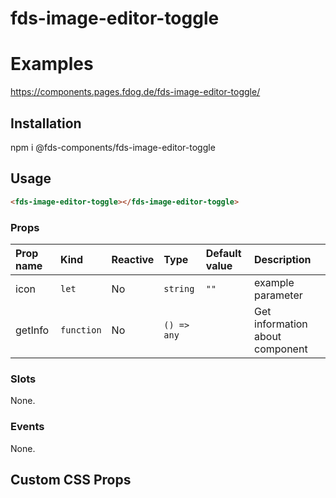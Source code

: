 # fds-image-editor-toggle

# Examples

https://components.pages.fdog.de/fds-image-editor-toggle/

## Installation
npm i @fds-components/fds-image-editor-toggle

## Usage 
``` html
<fds-image-editor-toggle></fds-image-editor-toggle>
```

[//]: # "Autogeneratedstart"
### Props

| Prop name | Kind | Reactive | Type | Default value | Description |
| :--- | :--- | :--- | :--- | :--- | :--- |
| icon | <code>let</code> | No | <code>string</code> | <code>""</code> | example parameter |
| getInfo | <code>function</code> | No | <code>() => any</code> | <code></code> | Get information about component |
### Slots

None.

### Events

None.


[//]: # "Autogeneratedstop"

## Custom CSS Props

 

 
